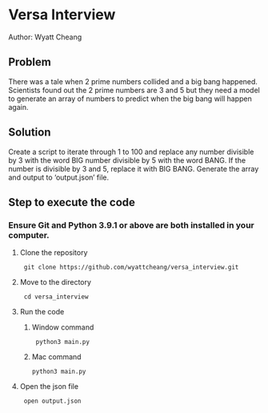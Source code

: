 # Versa Interview
Author: Wyatt Cheang

## Problem
There was a tale when 2 prime numbers collided and a big bang happened. Scientists found out the 2 prime numbers are 3 and 5 but they need a model to generate an array of numbers to predict when the big bang will happen again.

## Solution
Create a script to iterate through 1 to 100 and replace any number divisible by 3 with the word BIG number divisible by 5 with the word BANG. If the number is divisible by 3 and 5, replace it with BIG BANG. Generate the array and output to ‘output.json’ file.

## Step to execute the code

### Ensure Git and Python 3.9.1 or above are both installed in your computer.

1. Clone the repository

        git clone https://github.com/wyattcheang/versa_interview.git

2. Move to the directory

        cd versa_interview

3. Run the code 
   1. Window command

           python3 main.py
   2. Mac command

          python3 main.py


4. Open the json file

        open output.json